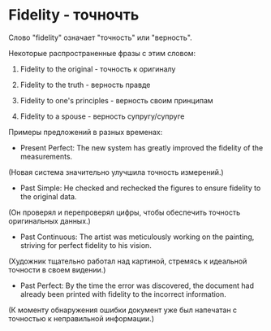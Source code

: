 # Fidelity - точночть




Слово "fidelity" означает "точность" или "верность".

Некоторые распространенные фразы с этим словом:

1. Fidelity to the original - точность к оригиналу

2. Fidelity to the truth - верность правде

3. Fidelity to one's principles - верность своим принципам

4. Fidelity to a spouse - верность супругу/супруге

Примеры предложений в разных временах:

- Present Perfect: The new system has greatly improved the fidelity of the measurements.

(Новая система значительно улучшила точность измерений.)

- Past Simple: He checked and rechecked the figures to ensure fidelity to the original data.

(Он проверял и перепроверял цифры, чтобы обеспечить точность оригинальных данных.)

- Past Continuous: The artist was meticulously working on the painting, striving for perfect fidelity to his vision.

(Художник тщательно работал над картиной, стремясь к идеальной точности в своем видении.)

- Past Perfect: By the time the error was discovered, the document had already been printed with fidelity to the incorrect information.

(К моменту обнаружения ошибки документ уже был напечатан с точностью к неправильной информации.)